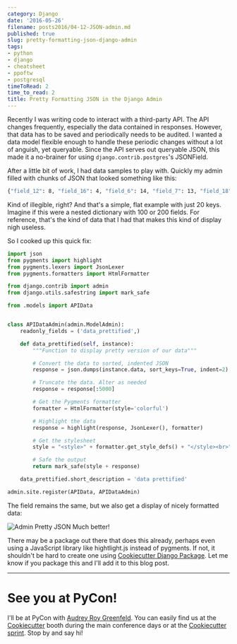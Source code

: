 ```yaml
---
category: Django
date: '2016-05-26'
filename: posts2016/04-12-JSON-admin.md
published: true
slug: pretty-formatting-json-django-admin
tags:
- python
- django
- cheatsheet
- ppoftw
- postgresql
timeToRead: 2
time_to_read: 2
title: Pretty Formatting JSON in the Django Admin
---
```


Recently I was writing code to interact with a third-party API. The API
changes frequently, especially the data contained in responses. However,
that data has to be saved and periodically needs to be audited. I wanted
a data model flexible enough to handle these periodic changes without a
lot of anguish, yet queryable. Since the API serves out queryable JSON,
this made it a no-brainer for using `django.contrib.postgres`'s
JSONField.

After a little bit of work, I had data samples to play with. Quickly my
admin filled with chunks of JSON that looked something like this:

``` bash
{"field_12": 8, "field_16": 4, "field_6": 14, "field_7": 13, "field_18": 2, "field_2": 18, "field_4": 16, "field_15": 5, "field_9": 11, "field_3": 17, "field_8": 12, "field_11": 9, "field_17": 3, "field_10": 10, "field_0": 20, "field_1": 19, "field_13": 7, "field_5": 15, "field_14": 6}
```

Kind of illegible, right? And that's a simple, flat example with just
20 keys. Imagine if this were a nested dictionary with 100 or 200
fields. For reference, that's the kind of data that I had that makes
this kind of display nigh useless.

So I cooked up this quick fix:

``` python
import json
from pygments import highlight
from pygments.lexers import JsonLexer
from pygments.formatters import HtmlFormatter

from django.contrib import admin
from django.utils.safestring import mark_safe

from .models import APIData


class APIDataAdmin(admin.ModelAdmin):
    readonly_fields = ('data_prettified',)

    def data_prettified(self, instance):
        """Function to display pretty version of our data"""

        # Convert the data to sorted, indented JSON
        response = json.dumps(instance.data, sort_keys=True, indent=2)

        # Truncate the data. Alter as needed
        response = response[:5000]

        # Get the Pygments formatter
        formatter = HtmlFormatter(style='colorful')

        # Highlight the data
        response = highlight(response, JsonLexer(), formatter)

        # Get the stylesheet
        style = "<style>" + formatter.get_style_defs() + "</style><br>"

        # Safe the output
        return mark_safe(style + response)

    data_prettified.short_description = 'data prettified'

admin.site.register(APIData, APIDataAdmin)
```

The field remains the same, but we also get a display of nicely
formatted data:

<img alt="Admin Pretty JSON" class="align-center img-responsive" id="admin-pretty-json" src="https://www.pydanny.com/static/admin-pretty-json.png">
Much better!

There may be a package out there that does this already, perhaps even
using a JavaScript library like hightlight.js instead of pygments. If
not, it shouldn't be hard to create one using [Cookiecutter Django
Package](https://www.pydanny.com/how-to-create-installable-django-packages.html).
Let me know if you package this and I'll add it to this blog post.

------------------------------------------------------------------------

See you at PyCon!
=================

I'll be at PyCon with [Audrey Roy
Greenfeld](https://twitter.com/audreyr). You can easily find us at the
[Cookiecutter](https://github.com/audreyr/cookiecutter) booth during the
main conference days or at the [Cookiecutter
sprint](https://us.pycon.org/2016/community/sprints/#cookiecutter). Stop
by and say hi!
